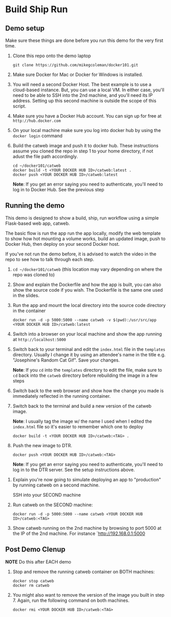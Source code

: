 # Build Ship Run

## Demo setup

Make sure these things are done before you run this demo for the very first time.

1. Clone this repo onto the demo laptop

   `git clone https://github.com/mikegcoleman/docker101.git`

1. Make sure Docker for Mac or Docker for Windows is installed.

1. You will need a second Docker Host. The best example is to use a cloud-based instance. But, you can use a local VM. In either case, you'll need to be able to SSH into the 2nd machine, and you'll need its IP address. Setting up this second machine is outside the scope of this script.

1. Make sure you have a Docker Hub account. You can sign up for free at `http://hub.docker.com`

1. On your local machine make sure you log into docker hub by using the `docker login` command

1. Build the catweb image and push it to docker hub. These instructions assume you cloned the repo in step 1 to your home directory, if not adust the file path accordingly.

   ```
   cd ~/docker101/catweb
   docker build -t <YOUR DOCKER HUB ID>/catweb:latest .
   docker push <YOUR DOCKER HUB ID>/catweb:latest
   ```

   **Note**: If you get an error saying you need to authenticate, you'll need to log in to Docker Hub. See the previous step

## Running the demo

This demo is designed to show a build, ship, run workflow using a simple Flask-based web app, catweb.

The basic flow is run the app run the app locally, modify the web template to show how hot mounting a volume works, build an updated image, push to Docker Hub, then deploy on your second Docker host.

If you've not run the demo before, it is advised to watch the video in the repo to see how to talk through each step.

1. `cd ~/docker101/catweb` (this location may vary depending on where the repo was cloned to)

1. Show and explain the Dockerfile and how the app is built, you can also show the source code if you wish. The Dockerfile is the same one used in the slides.

1. Run the app and mount the local directory into the source code directory in the container

   `docker run -d -p 5000:5000 --name catweb -v $(pwd):/usr/src/app <YOUR DOCKER HUB ID>/catweb:latest`

1. Switch into a browser on your local machine and show the app running at `http://localhost:5000`

1. Switch back to your terminal and edit the `index.html` file in the `templates` directory. Usually I change it by using an attendee's name in the title e.g. "Josephine's Random Cat Gif". Save your changes.

   **Note**: If you `cd` into the `templates` directory to edit the file, make sure to `cd` back into the `catweb` directory before rebuilding the image in a few steps

1. Switch back to the web browser and show how the change you made is immediately reflected in the running container.

1. Switch back to the terminal and build a new version of the catweb image.

   **Note**: I usually tag the image w/ the name I used when I edited the `index.html` file so it's easier to remember which one to deploy

   `docker build -t <YOUR DOCKER HUB ID>/catweb:<TAG> .`

1. Push the new image to DTR.

   `docker push <YOUR DOCKER HUB ID>/catweb:<TAG>`

   **Note**: If you get an error saying you need to authenticate, you'll need to log in to the DTR server. See the setup instructions above.

1) Explain you're now going to simulate deploying an app to "production" by running catweb on a second machine.

   SSH into your SECOND machine

1) Run catweb on the SECOND machine:

       docker run -d -p 5000:5000 --name catweb <YOUR DOCKER HUB ID>/catweb:<TAG>

1) Show catweb running on the 2nd machine by browsing to port 5000 at the IP of the 2nd machine. For instance `http://192.168.0.1:5000

## Post Demo Clenup

**NOTE** Do this after EACH demo

1. Stop and remove the running catweb container on BOTH machines:

       docker stop catweb
       docker rm catweb

1. You might also want to remove the version of the image you built in step 7. Again, run the following command on both machines.

       docker rmi <YOUR DOCKER HUB ID>/catweb:<TAG>
